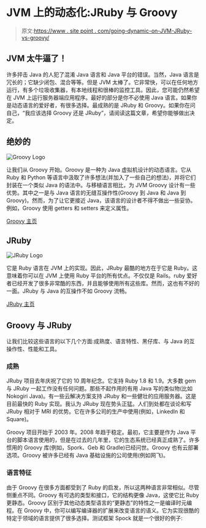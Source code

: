 # JVM 上的动态化:JRuby 与 Groovy

> 原文:[https://www . site point . com/going-dynamic-on-JVM-JRuby-vs-groovy/](https://www.sitepoint.com/going-dynamic-on-jvm-jruby-vs-groovy/)

## JVM 太牛逼了！

许多抨击 Java 的人犯了混淆 Java 语言和 Java 平台的错误。当然，Java 语言是冗长的；它缺少闭包、混合等等。但是 JVM 太棒了。它非常快，可以在任何地方运行，有多个垃圾收集器，有本地线程和很棒的监控工具。因此，您可能仍然希望在 JVM 上运行服务器端应用程序。最好的部分是你不必使用 Java 语言。如果你是动态语言的爱好者，有很多选择。最成熟的是 JRuby 和 Groovy。如果你在问自己，“我应该选择 Groovy 还是 JRuby”，请阅读这篇文章，希望你能够做出决定。

## 绝妙的

![Groovy Logo](../Images/94e2d9818e40c019f17700c0b862a02c.png)

让我们从 Groovy 开始。Groovy 是一种为 Java 虚拟机设计的动态语言。它从 Ruby 和 Python 等语言中汲取了许多想法(并加入了一些自己的想法)，并将它们封装在一个类似 Java 的语法中。与移植语言相比，为 JVM Groovy 设计有一些优势。其中之一是与 Java 语言的无缝互操作性(Groovy 到 Java 和 Java 到 Groovy)。然而，为了让它更接近 Java，该语言的设计者不得不做出一些妥协。例如，Groovy 使用 getters 和 setters 来定义属性。

[Groovy 主页](http://groovy.codehaus.org/)

## JRuby

![JRuby Logo](../Images/eb16e05edcbb10daa6850ed8acfd116d.png)

它是 Ruby 语言在 JVM 上的实现。因此，JRuby 最酷的地方在于它是 Ruby。这意味着你可以在 JVM 上使用 Ruby 平台的所有优点。不仅仅是 Rails。ruby 爱好者已经开发了很多非常酷的东西，并且能够使用所有这些库。然而，这也有不好的一面。JRuby 与 Java 的互操作不如 Groovy 流畅。

[JRuby 主页](http://jruby.org/)

## Groovy 与 JRuby

让我们比较这些语言的以下几个方面:成熟度、语言特性、黑仔库、与 Java 的互操作性、性能和工具。

### 成熟

JRuby 项目去年庆祝了它的 10 周年纪念。它支持 Ruby 1.8 和 1.9。大多数 gem 与 JRuby 一起工作没有任何问题。那些不起作用的有用 Java 写的类似物(比如 Nokogiri Java)。有一些云解决方案支持 JRuby 和一些健壮的应用服务器。这是目前最快的 Ruby 实现。我认为 JRuby 现在势头正猛。人们到处都在谈论和写 JRuby 相对于 MRI 的优势。它在许多公司的生产中使用(例如，LinkedIn 和 Square)。

Groovy 项目开始于 2003 年。2008 年趋于稳定。最初，它主要是作为 Java 平台的脚本语言使用的，但是在过去的几年里，它的生态系统已经真正成熟了。许多惯用的 Groovy 库(例如，Spork、Geb 和 Gradle)已经问世。Groovy 也有云部署选项。Groovy 被许多已经有 Java 基础设施的公司使用(例如网飞)。

### 语言特征

由于 Groovy 在很多方面都受到了 Ruby 的启发，所以这两种语言非常相似。尽管侧重点不同。Groovy 有可选的类型和接口，它的结构更像 Java，这使它比 Ruby 更静态。Groovy 区别于其他动态类型语言的“更静态”的特性之一是编译时元编程。在 Groovy 中，你可以编写编译器的扩展来改变语言的语义。它为实现很酷的特定于领域的语言提供了很多选择。测试框架 Spock 就是一个很好的例子: